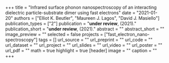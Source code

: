+++
title = "Infrared surface phonon nanospectroscopy of an interacting dielectric particle-substrate dimer using fast electrons"
date = "2021-01-20"
authors = ["Elliot K. Beutler", "Maureen J. Lagos", "David J. Masiello"]
publication_types = ["2"]
publication = "**under review**, (2021)."
publication_short = "**under review**, (2021)."
abstract = ""
abstract_short = ""
image_preview = ""
selected = false
projects = ["fast_electron_nano-spectroscopy"]
tags = []
url_source = ""
url_preprint = ""
url_code = ""
url_dataset = ""
url_project = ""
url_slides = ""
url_video = ""
url_poster = ""
url_pdf = ""
math = true
highlight = true
[header]
image = ""
caption = ""
+++
